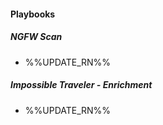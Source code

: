 
#### Playbooks
##### NGFW Scan
- %%UPDATE_RN%%
##### Impossible Traveler - Enrichment
- %%UPDATE_RN%%
